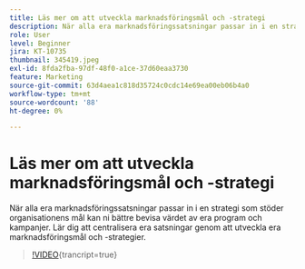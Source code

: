 ```yaml
---
title: Läs mer om att utveckla marknadsföringsmål och -strategi
description: När alla era marknadsföringssatsningar passar in i en strategi som stöder organisationens mål kan ni bättre bevisa värdet av era program och kampanjer.
role: User
level: Beginner
jira: KT-10735
thumbnail: 345419.jpeg
exl-id: 8fda2fba-97df-48f0-a1ce-37d60eaa3730
feature: Marketing
source-git-commit: 63d4aea1c818d35724c0cdc14e69ea00eb06b4a0
workflow-type: tm+mt
source-wordcount: '88'
ht-degree: 0%

---
```


# Läs mer om att utveckla marknadsföringsmål och -strategi

När alla era marknadsföringssatsningar passar in i en strategi som stöder organisationens mål kan ni bättre bevisa värdet av era program och kampanjer. Lär dig att centralisera era satsningar genom att utveckla era marknadsföringsmål och -strategier.

>[!VIDEO](https://video.tv.adobe.com/v/345419/?quality=12&learn=on){trancript=true}

